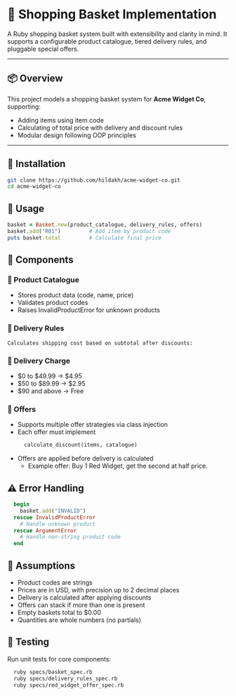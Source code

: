 # 🛒 Shopping Basket Implementation

A Ruby shopping basket system built with extensibility and clarity in mind. It supports a configurable product catalogue, tiered delivery rules, and pluggable special offers.

---

## 📦 Overview

This project models a shopping basket system for **Acme Widget Co**, supporting:

- Adding items using item code
- Calculating of total price with delivery and discount rules
- Modular design following OOP principles

---
## 🚀 Installation

```bash
git clone https://github.com/hildakh/acme-widget-co.git
cd acme-widget-co
```

## 🧪 Usage

```ruby
basket = Basket.new(product_catalogue, delivery_rules, offers)
basket.add("R01")         # Add item by product code
puts basket.total         # Calculate final price
```

## 🧱 Components
  ### 📘 Product Catalogue
  - Stores product data (code, name, price)
  - Validates product codes
  - Raises InvalidProductError for unknown products

  ### 🚚 Delivery Rules
    Calculates shipping cost based on subtotal after discounts:

  ### 🧮 Delivery Charge
  - $0 to $49.99 ->	$4.95
  - $50 to $89.99 -> $2.95
  - $90 and above	-> Free

  ### 🎁 Offers
  - Supports multiple offer strategies via class injection
  - Each offer must implement
    ```ruby
      calculate_discount(items, catalogue)
    ```
  - Offers are applied before delivery is calculated
    - Example offer:
      Buy 1 Red Widget, get the second at half price.

## ⚠️ Error Handling
  ```ruby
    begin
      basket.add("INVALID")
    rescue InvalidProductError
      # Handle unknown product
    rescue ArgumentError
      # Handle non-string product code
    end
  ```

## 🧠 Assumptions
  - Product codes are strings
  - Prices are in USD, with precision up to 2 decimal places
  - Delivery is calculated after applying discounts
  - Offers can stack if more than one is present
  - Empty baskets total to $0.00
  - Quantities are whole numbers (no partials)

## 🧪 Testing
  Run unit tests for core components:

  ```bash
    ruby specs/basket_spec.rb
    ruby specs/delivery_rules_spec.rb
    ruby specs/red_widget_offer_spec.rb
  ```
